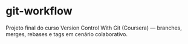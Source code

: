 # git-workflow
Projeto final do curso Version Control With Git (Coursera) — branches, merges, rebases e tags em cenário colaborativo.
